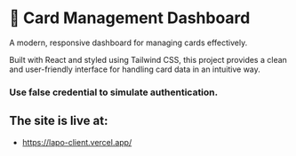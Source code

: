 # 📇 Card Management Dashboard

A modern, responsive dashboard for managing cards effectively.

Built with React and styled using Tailwind CSS, this project provides a clean and user-friendly interface for handling card data in an intuitive way.

### Use false credential to simulate authentication.

## The site is live at:

- https://lapo-client.vercel.app/
